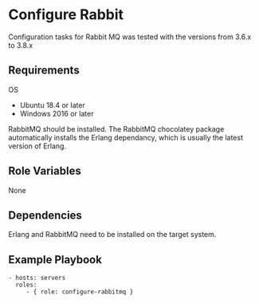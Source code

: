 Configure Rabbit
=========

Configuration tasks for Rabbit MQ was tested with the versions from 3.6.x to 3.8.x

Requirements
------------
OS
  - Ubuntu 18.4 or later
  - Windows 2016 or later

RabbitMQ should be installed. The RabbitMQ chocolatey package automatically installs the Erlang dependancy, which is usually the latest version of Erlang.

Role Variables
--------------

None

Dependencies
------------

Erlang and RabbitMQ need to be installed on the target system.

Example Playbook
----------------

    - hosts: servers
      roles:
         - { role: configure-rabbitmq }